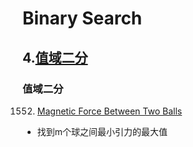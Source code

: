 # Binary Search

## 4.[值域二分](#值域二分)




### 值域二分

1552. [Magnetic Force Between Two Balls](https://leetcode.com/problems/magnetic-force-between-two-balls/description/)
  *  找到m个球之间最小引力的最大值

